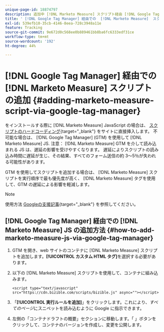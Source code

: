```yaml
---
unique-page-id: 18874797
description: 追加中 [!DNL Marketo Measure] スクリプト経由 [!DNL Google Tag Manager] - [!DNL Marketo Measure]
title: ' [!DNL Google Tag Manager] 経由での  [!DNL Marketo Measure]  スクリプトの追加'
exl-id: 539efb10-35cb-4146-8eea-728c3948a11e
feature: Tracking
source-git-commit: 9e672d0c568ee0b889461bb8ba6fc6333edf31ce
workflow-type: tm+mt
source-wordcount: '192'
ht-degree: 44%

---
```


# [!DNL Google Tag Manager] 経由での [!DNL Marketo Measure] スクリプトの追加 {#adding-marketo-measure-script-via-google-tag-manager}

をインストールする際に [!DNL Marketo Measure] JavaScript の場合は、 [スクリプトのハードコーディング](/help/marketo-measure-tracking/setting-up-tracking/adding-marketo-measure-script.md){target="_blank"} をサイトに直接挿入します。 不可能な場合は、 [!DNL Google Tag Manager] (GTM) を使用して [!DNL Marketo Measure] JS. 注意： [!DNL Marketo Measure] GTM を介して読み込まれる JS は、遅延の影響を受けやすくなります。 遅延によりスクリプトの読み込み時間に遅延が生じ、その結果、すべてのフォーム送信の約 3～5％が失われる可能性があります。

GTM を使用してスクリプトを追加する場合は、 [!DNL Marketo Measure] スクリプトを実行順序で最も優先度が高く、 [!DNL Marketo Measure] タグを使用して、GTM の遅延による影響を軽減します。

>[!NOTE]
>
>使用方法 [Googleの支援記事](https://support.google.com/tagmanager/answer/2772421?hl=ja){target="_blank"} を参照してください。

## [!DNL Google Tag Manager] 経由での [!DNL Marketo Measure] JS の追加方法 {#how-to-add-marketo-measure-js-via-google-tag-manager}

1. GTM を開き、web サイトのコンテナに [!DNL Marketo Measure] スクリプトを追加します。**[!UICONTROL カスタム HTML タグ]**&#x200B;を選択する必要があります。

1. 以下の [!DNL Marketo Measure] スクリプトを使用して、コンテナに組み込みます。

   `<script type="text/javascript" src="https://cdn.bizible.com/scripts/bizible.js" async=""></script>`

1. 「**[!UICONTROL 実行ルールを追加]**」をクリックします。これにより、*すべてのページ*&#x200B;にスニペットを読み込むように Google に指示できます。

1. 左側の「コンテナドラフトの概要」セクションに移動します。「 」ボタンをクリックして、コンテナのバージョンを作成し、変更を公開します。
